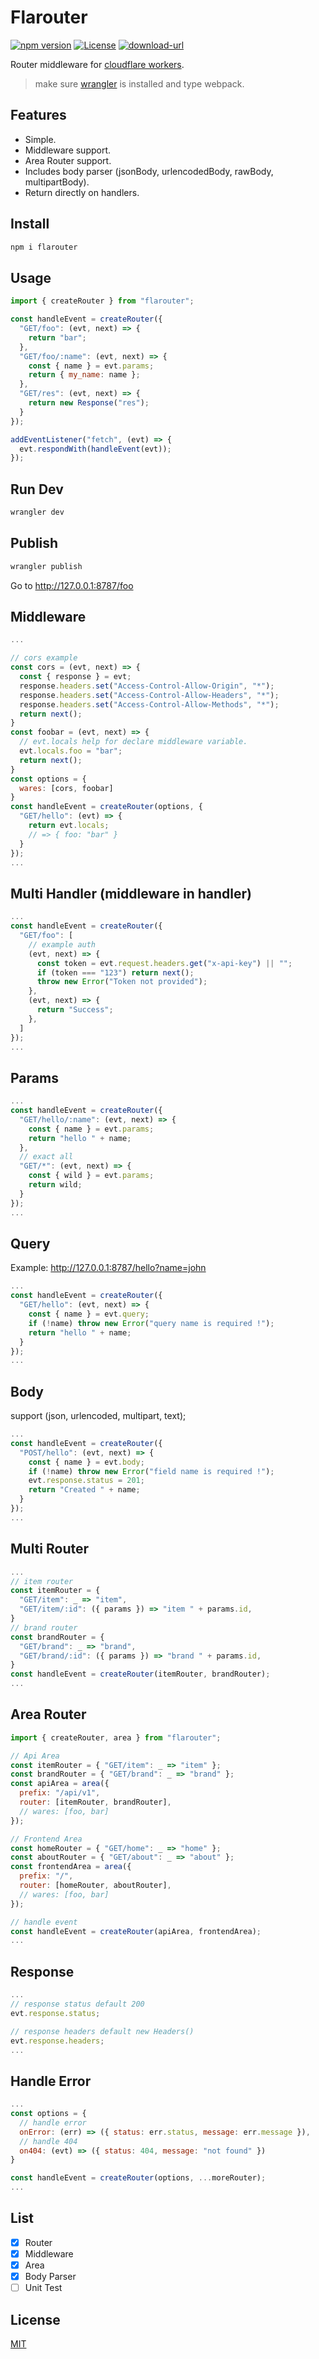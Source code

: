 # Flarouter
[![npm version](https://img.shields.io/badge/npm-1.0.5-blue.svg)](https://npmjs.org/package/flarouter) 
[![License](https://img.shields.io/:license-mit-blue.svg)](http://badges.mit-license.org)
[![download-url](https://img.shields.io/npm/dm/flarouter.svg)](https://npmjs.org/package/flarouter)

Router middleware for [cloudflare workers](https://developers.cloudflare.com/workers).
> make sure [wrangler](https://developers.cloudflare.com/workers/cli-wrangler) is installed and type webpack.

## Features

- Simple.
- Middleware support.
- Area Router support.
- Includes body parser (jsonBody, urlencodedBody, rawBody, multipartBody).
- Return directly on handlers.

## Install
```bash
npm i flarouter
```

## Usage
```js
import { createRouter } from "flarouter";

const handleEvent = createRouter({
  "GET/foo": (evt, next) => {
    return "bar";
  },
  "GET/foo/:name": (evt, next) => {
    const { name } = evt.params;
    return { my_name: name };
  },
  "GET/res": (evt, next) => {
    return new Response("res");
  }
});

addEventListener("fetch", (evt) => {
  evt.respondWith(handleEvent(evt));
});
```

## Run Dev
```bash
wrangler dev
```
## Publish
```bash
wrangler publish
```

Go to http://127.0.0.1:8787/foo

## Middleware
```js
...

// cors example
const cors = (evt, next) => {
  const { response } = evt;
  response.headers.set("Access-Control-Allow-Origin", "*");
  response.headers.set("Access-Control-Allow-Headers", "*");
  response.headers.set("Access-Control-Allow-Methods", "*");
  return next();
}
const foobar = (evt, next) => {
  // evt.locals help for declare middleware variable.
  evt.locals.foo = "bar";
  return next();
}
const options = {
  wares: [cors, foobar]
}
const handleEvent = createRouter(options, {
  "GET/hello": (evt) => {
    return evt.locals;
    // => { foo: "bar" }
  }
});
...
```
## Multi Handler (middleware in handler)
```js
...
const handleEvent = createRouter({
  "GET/foo": [
    // example auth
    (evt, next) => {
      const token = evt.request.headers.get("x-api-key") || "";
      if (token === "123") return next();
      throw new Error("Token not provided");
    },
    (evt, next) => {
      return "Success";
    },
  ]
});
...
```
## Params
```js
...
const handleEvent = createRouter({
  "GET/hello/:name": (evt, next) => {
    const { name } = evt.params;
    return "hello " + name;
  },
  // exact all
  "GET/*": (evt, next) => {
    const { wild } = evt.params;
    return wild;
  }
});
...
```
## Query
Example: http://127.0.0.1:8787/hello?name=john
```js
...
const handleEvent = createRouter({
  "GET/hello": (evt, next) => {
    const { name } = evt.query;
    if (!name) throw new Error("query name is required !");
    return "hello " + name;
  }
});
...
```
## Body
support (json, urlencoded, multipart, text);
```js
...
const handleEvent = createRouter({
  "POST/hello": (evt, next) => {
    const { name } = evt.body;
    if (!name) throw new Error("field name is required !");
    evt.response.status = 201;
    return "Created " + name;
  }
});
...
```
## Multi Router
```js
...
// item router
const itemRouter = {
  "GET/item": _ => "item",
  "GET/item/:id": ({ params }) => "item " + params.id,
}
// brand router
const brandRouter = {
  "GET/brand": _ => "brand",
  "GET/brand/:id": ({ params }) => "brand " + params.id,
}
const handleEvent = createRouter(itemRouter, brandRouter);
...
```
## Area Router
```js
import { createRouter, area } from "flarouter";

// Api Area
const itemRouter = { "GET/item": _ => "item" };
const brandRouter = { "GET/brand": _ => "brand" };
const apiArea = area({
  prefix: "/api/v1",
  router: [itemRouter, brandRouter],
  // wares: [foo, bar]
});

// Frontend Area
const homeRouter = { "GET/home": _ => "home" };
const aboutRouter = { "GET/about": _ => "about" };
const frontendArea = area({
  prefix: "/",
  router: [homeRouter, aboutRouter],
  // wares: [foo, bar]
});

// handle event
const handleEvent = createRouter(apiArea, frontendArea);
...
```
## Response
```js
...
// response status default 200
evt.response.status;

// response headers default new Headers()
evt.response.headers;
...
```
## Handle Error
```js
...
const options = {
  // handle error
  onError: (err) => ({ status: err.status, message: err.message }),
  // handle 404
  on404: (evt) => ({ status: 404, message: "not found" })
}

const handleEvent = createRouter(options, ...moreRouter);
...
```

## List

- [x] Router
- [x] Middleware
- [x] Area
- [x] Body Parser
- [ ] Unit Test

## License

[MIT](LICENSE)
